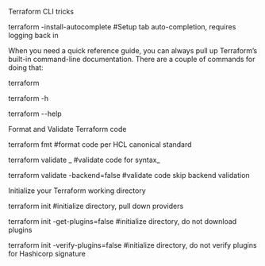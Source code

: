 Terraform CLI tricks

terraform -install-autocomplete #Setup tab auto-completion, requires logging back in

When you need a quick reference guide, you can always pull up Terraform’s built-in command-line documentation. There are a couple of commands for doing that:

terraform

terraform -h

terraform --help

Format and Validate Terraform code

terraform fmt #format code per HCL canonical standard

terraform validate _ #validate code for syntax_

terraform validate -backend=false #validate code skip backend validation

Initialize your Terraform working directory

terraform init #initialize directory, pull down providers

terraform init -get-plugins=false #initialize directory, do not download plugins

terraform init -verify-plugins=false #initialize directory, do not verify plugins for Hashicorp signature